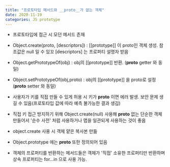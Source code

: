```yaml
---
title: "프로토타입 메서드와 __proto__가 없는 객체"
date: 2020-11-19
categories: JS prototype
---
```


- 프로토타입에 접근 시 모던 메서드 존재

- Object.create(proto, [descriptors]) : [[prototype]] 이 proto인 객체 생성. 참조값은 null 일 수 있꼬 [descriptors] 는 프로퍼티 설명자 받음

- Object.getPrototypeOf(obj) : obj의 [[prototype]] 반환. (**proto** getter 와 동일)

- Object.setPrototypeOf(obj,proto) : obj의 [[prototype]] 을 proto로 설정 (**proto** setter 와 동일)

- 사용자가 키를 직접 만들 수 있게 허용 시 키가 **proto** 이면 에러 발생. 보안 문제 생길 수 있음(프로토타입 값에 따라 예측 불가능한 결과 생김)

- 직접 키 접근 방지하기 위해 Object.create(null) 사용해 **proto** 없는 단순한 객체 만들어서 '순수 사전' 처럼 사용하거나 맵을 일관되게 사용하는 것이 좋음

- object.create 사용 시 객체 얕은 복사본 만듦

- Object.prototype 에는 **proto** 또한 정의되어 있음

- 객체의 프로퍼티를 반환하는 메서드들은 객체가 '직접' 소유한 프로퍼티만 반환하며 상속 프로퍼티는 for...in 으로 사용 가능.
